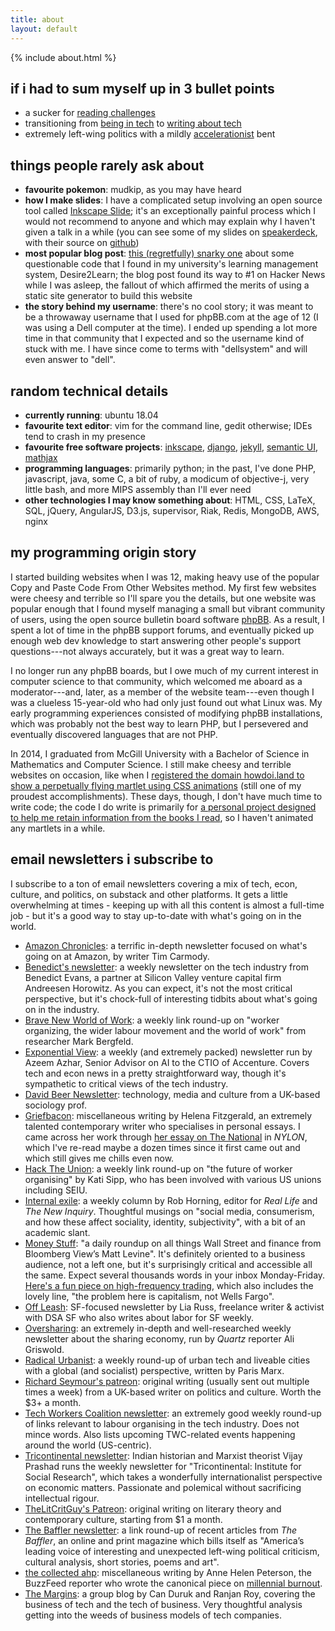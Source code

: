 ```yaml
---
title: about
layout: default
---
```


{% include about.html %}

if i had to sum myself up in 3 bullet points
--------------------------------------------

* a sucker for [reading challenges](posts/a-year-of-200-books)
* transitioning from [being in tech](/code) to [writing about tech](/writing)
* extremely left-wing politics with a mildly [accelerationist] bent

things people rarely ask about
------------------------------

* **favourite pokemon**: mudkip, as you may have heard
* **how I make slides**: I have a complicated setup involving an
  open source tool called [Inkscape Slide]; it's an exceptionally painful process
  which I would not recommend to anyone and which may explain why I haven't
  given a talk in a while (you can see some of my slides on [speakerdeck], with
  their source on [github][slides])
* **most popular blog post**: [this (regretfully) snarky one][d2l] about some
  questionable code that I found in my university's learning management system,
  Desire2Learn; the blog post found its way to #1 on Hacker News while I was
  asleep, the fallout of which affirmed the merits of using a static site
  generator to build this website
* **the story behind my username**: there's no cool story; it was meant to be a
  throwaway username that I used for phpBB.com at the age of 12 (I was using a
  Dell computer at the time). I ended up spending a lot more time in that
  community that I expected and so the username kind of stuck with me. I have
  since come to terms with "dellsystem" and will even answer to "dell".

random technical details
------------------------

* **currently running**: ubuntu 18.04
* **favourite text editor**: vim for the command line, gedit otherwise; IDEs
  tend to crash in my presence
* **favourite free software projects**: [inkscape](http://www.inkscape.org),
  [django](http://www.djangoproject.com),
  [jekyll](http://jekyllrb.com),
  [semantic UI](https://semantic-ui.com),
  [mathjax](http://www.mathjax.org/)
* **programming languages**: primarily python; in the past, I've done PHP, javascript, java, some C, a bit of
  ruby, a modicum of objective-j, very little bash, and more MIPS assembly than
  I'll ever need
* **other technologies I may know something about**: HTML, CSS, LaTeX, SQL, jQuery,
  AngularJS, D3.js, supervisor, Riak, Redis, MongoDB, AWS, nginx

my programming origin story
---------------------------

I started building websites when I was 12, making heavy use of the popular
Copy and Paste Code From Other Websites method. My first few websites were
cheesy and terrible so I'll spare you the details, but one website was popular
enough that I found myself managing a small but vibrant community of users,
using the open source bulletin board software [phpBB](http://phpbb.com). As a
result, I spent a lot of time in the phpBB support forums, and eventually
picked up enough web dev knowledge to start answering other people's support
questions---not always accurately, but it was a great way to learn.

I no longer run any phpBB boards, but I owe much of my current interest in
computer science to that community, which welcomed me aboard as a
moderator---and, later, as a member of the website team---even though I was a
clueless 15-year-old who had only just found out what Linux was. My early
programming experiences consisted of modifying phpBB installations, which was
probably not the best way to learn PHP, but I persevered and eventually
discovered languages that are not PHP.

In 2014, I graduated from McGill University with a Bachelor of Science in
Mathematics and Computer Science. I still make cheesy and terrible websites on
occasion, like when I [registered the domain howdoi.land to show a perpetually
flying martlet using CSS animations][howdoi.land] (still one of my proudest
accomplishments). These days, though, I don't have much time to write code; the
code I do write is primarily for [a personal project designed to help me retain
information from the books I read](http://bookmarker.dellsystem.me), so I
haven't animated any martlets in a while.

email newsletters i subscribe to
--------------------------------

I subscribe to a ton of email newsletters covering a mix of tech, econ, culture, and politics, on substack and other platforms. It gets a little overwhelming at times - keeping up with all this content is almost a full-time job - but it's a good way to stay up-to-date with what's going on in the world.

* [Amazon Chronicles](https://amazonchronicles.substack.com/): a terrific in-depth newsletter focused on what's going on at Amazon, by writer Tim Carmody.
* [Benedict's newsletter](https://www.ben-evans.com/newsletter): a weekly newsletter on the tech industry from Benedict Evans, a partner at Silicon Valley venture capital firm Andreesen Horowitz. As you can expect, it's not the most critical perspective, but it's chock-full of interesting tidbits about what's going on in the industry.
* [Brave New World of Work](https://tinyletter.com/mdbergfeld): a weekly link round-up on "worker organizing, the wider labour movement and the world of work" from researcher Mark Bergfeld.
* [Exponential View](https://exponentialview.substack.com/): a weekly (and extremely packed) newsletter run by Azeem Azhar, Senior Advisor on AI to the CTIO of Accenture. Covers tech and econ news in a pretty straightforward way, though it's sympathetic to critical views of the tech industry.
* [David Beer Newsletter](https://davidbeer.substack.com/): technology, media and culture from a UK-based sociology prof.
* [Griefbacon](https://griefbacon.substack.com/): miscellaneous writing by Helena Fitzgerald, an extremely talented contemporary writer who specialises in personal essays. I came across her work through [her essay on The National](https://nylon.com/articles/national-sleep-well-beast-everything-is-embarrassing) in _NYLON_, which I've re-read maybe a dozen times since it first came out and which still gives me chills even now.
* [Hack The Union](http://www.hacktheunion.org): a weekly link round-up on "the future of worker organising" by Kati Sipp, who has been involved with various US unions including SEIU.
* [Internal exile](https://tinyletter.com/robhorning): a weekly column by Rob Horning, editor for _Real Life_ and _The New Inquiry_. Thoughtful musings on "social media, consumerism, and how these affect sociality, identity, subjectivity", with a bit of an academic slant.
* [Money Stuff](https://www.bloomberg.com/opinion/authors/ARbTQlRLRjE/matthew-s-levine): "a daily roundup on all things Wall Street and finance from Bloomberg Viewʼs Matt Levine". It's definitely oriented to a business audience, not a left one, but it's surprisingly critical and accessible all the same. Expect several thousands words in your inbox Monday-Friday. [Here's a fun piece on high-frequency trading](https://www.bloomberg.com/opinion/articles/2019-03-11/you-need-a-big-tower-to-trade-stocks), which also includes the lovely line, "the problem here is capitalism, not Wells Fargo".
* [Off Leash](https://liaruss.substack.com/): SF-focused newsletter by Lia Russ, freelance writer & activist with DSA SF who also writes about labor for SF weekly.
* [Oversharing](https://oversharing.substack.com): an extremely in-depth and well-researched weekly newsletter about the sharing economy, run by _Quartz_ reporter Ali Griswold.
* [Radical Urbanist](https://www.getrevue.co/profile/radicalurbanist): a weekly round-up of urban tech and liveable cities with a global (and socialist) perspective, written by Paris Marx.
* [Richard Seymour's patreon](https://www.patreon.com/richardseymourwtf): original writing (usually sent out multiple times a week) from a UK-based writer on politics and culture. Worth the $3+ a month.
* [Tech Workers Coalition newsletter](https://techworkerscoalition.us11.list-manage.com/subscribe): an extremely good weekly round-up of links relevant to labour organising in the tech industry. Does not mince words. Also lists upcoming TWC-related events happening around the world (US-centric).
* [Tricontinental newsletter](https://www.thetricontinental.org/): Indian historian and Marxist theorist Vijay Prashad runs the weekly newsletter for "Tricontinental: Institute for Social Research", which takes a wonderfully internationalist perspective on economic matters. Passionate and polemical without sacrificing intellectual rigour.
* [TheLitCritGuy's Patreon](https://www.patreon.com/TheLitCritGuy): original writing on literary theory and contemporary culture, starting from $1 a month.
* [The Baffler newsletter](https://thebaffler.com/about/newsletter): a link round-up of recent articles from _The Baffler_, an online and print magazine which bills itself as "America’s leading voice of interesting and unexpected left-wing political criticism, cultural analysis, short stories, poems and art".
* [the collected ahp](https://annehelen.substack.com): miscellaneous writing by Anne Helen Peterson, the BuzzFeed reporter who wrote the canonical piece on [millennial burnout](https://www.buzzfeednews.com/article/annehelenpetersen/millennials-burnout-generation-debt-work).
* [The Margins](https://themargins.substack.com): a group blog by Can Duruk and Ranjan Roy, covering the business of tech and the tech of business. Very thoughtful analysis getting into the weeds of business models of tech companies.

[speakerdeck]: https://speakerdeck.com/dellsystem
[accelerationist]: http://criticallegalthinking.com/2013/05/14/accelerate-manifesto-for-an-accelerationist-politics/
[howdoi.land]: http://dellsystem.me/howdoi.land/
[slides]: https://github.com/dellsystem/slides
[d2l]: /posts/dont-do-drugs-kids
[Inkscape Slide]: https://github.com/abourget/inkscapeslide
